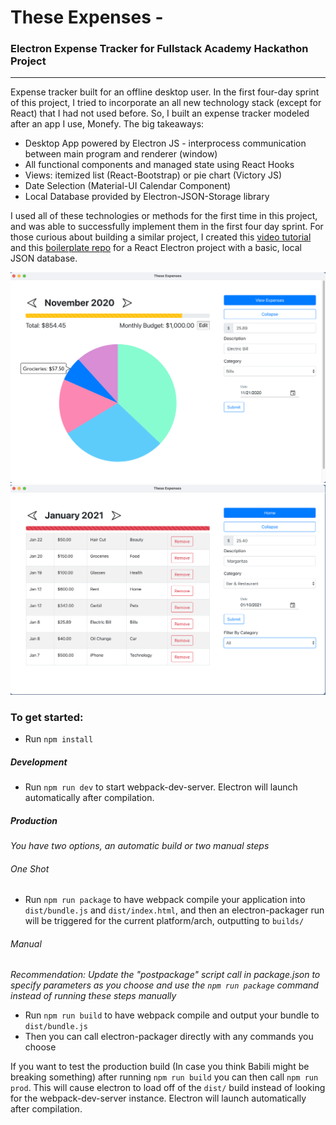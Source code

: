 # These Expenses - 

### Electron Expense Tracker for Fullstack Academy Hackathon Project

------------------------------------------------------------------------------------------------------------------------------------------------

Expense tracker built for an offline desktop user. In the first four-day sprint of this project, I tried to incorporate an all new technology stack (except for React) that I had not used before. So, I built an expense tracker modeled after an app I use, Monefy. The big takeaways: 

* Desktop App powered by Electron JS - interprocess communication between main program and renderer (window)
* All functional components and managed state using React Hooks
* Views: itemized list (React-Bootstrap) or pie chart (Victory JS)
* Date Selection (Material-UI Calendar Component)
* Local Database provided by Electron-JSON-Storage library

I used all of these technologies or methods for the first time in this project, and was able to successfully implement them in the first four day sprint. For those curious about building a similar project, I created this [video tutorial](https://www.youtube.com/watch?v=b4Hgu1_0bOk&t=258s) and this [boilerplate repo](https://github.com/KungoJung/Boilerplate-Electron-React-JSONStorage) for a React Electron project with a basic, local JSON database. 

<img src="public/Expenses_SS2.png" width=600>

<img src="public/Expenses_SS1.png" width=600>

### To get started:
* Run `npm install`

##### Development
* Run `npm run dev` to start webpack-dev-server. Electron will launch automatically after compilation.

##### Production
_You have two options, an automatic build or two manual steps_

###### One Shot
* Run `npm run package` to have webpack compile your application into `dist/bundle.js` and `dist/index.html`, and then an electron-packager run will be triggered for the current platform/arch, outputting to `builds/`

###### Manual
_Recommendation: Update the "postpackage" script call in package.json to specify parameters as you choose and use the `npm run package` command instead of running these steps manually_
* Run `npm run build` to have webpack compile and output your bundle to `dist/bundle.js`
* Then you can call electron-packager directly with any commands you choose

If you want to test the production build (In case you think Babili might be breaking something) after running `npm run build` you can then call `npm run prod`. This will cause electron to load off of the `dist/` build instead of looking for the webpack-dev-server instance. Electron will launch automatically after compilation.
